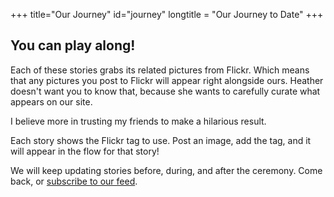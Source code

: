 +++
title="Our Journey"
id="journey"
longtitle = "Our Journey to Date"
+++

## You can play along!

Each of these stories grabs its related pictures from Flickr. Which means that any pictures you post to Flickr will appear right alongside ours. Heather doesn't want you to know that, because she wants to carefully curate what appears on our site.

I believe more in trusting my friends to make a hilarious result.

Each story shows the Flickr tag to use. Post an image, add the tag, and it will appear in the flow for that story!

We will keep updating stories before, during, and after the ceremony. Come back, or
<a href="/index.xml" type="application/rss+xml" target="_blank" title="RSS" class="fas fa-rss"> subscribe to our feed</a>.
